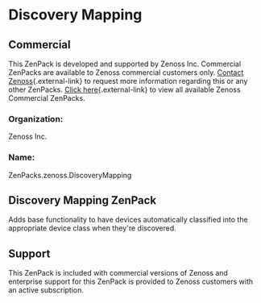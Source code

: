# Discovery Mapping

## Commercial

This ZenPack is developed and supported by Zenoss Inc. Commercial
ZenPacks are available to Zenoss commercial customers only. [Contact Zenoss](https://tryit.zenoss.com/zenpack-contact){.external-link} to
request more information regarding this or any other ZenPacks. [Click here](https://zenoss.com/product/zenpacks?f%5B0%5D=im_field_zenpack_category:1046){.external-link} to
view all available Zenoss Commercial ZenPacks.

### Organization:

Zenoss Inc.

### Name:

ZenPacks.zenoss.DiscoveryMapping

## Discovery Mapping ZenPack

Adds base functionality to have devices automatically classified into
the appropriate device class when they're discovered.

## Support

This ZenPack is included with commercial versions of Zenoss and
enterprise support for this ZenPack is provided to Zenoss customers with
an active subscription.
